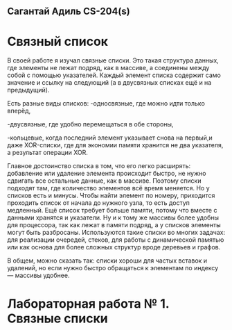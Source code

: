 ## Сагантай Адиль CS-204(s) 
# Связный список

В своей работе я изучал связные списки. Это такая структура данных, где элементы не лежат подряд, как в массиве, а соединены между собой с помощью указателей. Каждый элемент списка содержит само значение и ссылку на следующий (а в двусвязных списках ещё и на предыдущий).

Есть разные виды списков:
-односвязные, где можно идти только вперёд,

-двусвязные, где удобно перемещаться в обе стороны,

-кольцевые, когда последний элемент указывает снова на первый,и даже XOR-списки, где для экономии памяти хранится не два указателя, а результат операции XOR.

Главное достоинство списка в том, что его легко расширять: добавление или удаление элемента происходит быстро, не нужно сдвигать все остальные данные, как в массиве. Поэтому списки подходят там, где количество элементов всё время меняется.
Но у списков есть и минусы. Чтобы найти элемент по номеру, приходится проходить список от начала до нужного узла, то есть доступ медленный. Ещё список требует больше памяти, потому что вместе с данными хранятся и указатели. Ну и к тому же массивы более удобны для процессора, так как лежат в памяти подряд, а у списков элементы могут быть разбросаны. 
Используются такие списки во многих задачах: для реализации очередей, стеков, для работы с динамической памятью или как основа для более сложных структур вроде деревьев и графов.

В общем, можно сказать так: списки хороши для частых вставок и удалений, но если нужно быстро обращаться к элементам по индексу — массивы удобнее.

# Лабораторная работа № 1. Связные списки


